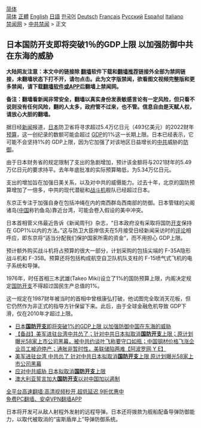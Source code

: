  <!-- 面包屑导航 --> <div class="breadcrumb"><!-- GTranslate: https://gtranslate.io/ -->  <div class="switcher notranslate">  <div class="selected">  <a href="#" onclick="return false;"> 简体</a>  </div>  <div class="option">  <a href="https://www.bannedbook.org" onclick="doGTranslate('zh-CN|zh-CN');jQuery('div.switcher div.selected a').html(jQuery(this).html());return false;" title="简体中文" class="nturl selected"> 简体</a>  <a href="https://www.bannedbook.org/zh-tw/" onclick="doGTranslate('zh-CN|zh-TW');jQuery('div.switcher div.selected a').html(jQuery(this).html());return false;" title="繁體中文" class="nturl"> 正體</a>  <a href="https://www.bannedbook.org/en/" onclick="doGTranslate('zh-CN|en');jQuery('div.switcher div.selected a').html(jQuery(this).html());return false;" title="English" class="nturl"> English</a>  <a href="https://www.bannedbook.org/ja/" onclick="doGTranslate('zh-CN|ja');jQuery('div.switcher div.selected a').html(jQuery(this).html());return false;" title="日本語" class="nturl"> 日語</a>  <a href="https://www.bannedbook.org/ko/" onclick="doGTranslate('zh-CN|ko');jQuery('div.switcher div.selected a').html(jQuery(this).html());return false;" title="한국어" class="nturl"> 한국어</a>  <a href="https://www.bannedbook.org/de/" onclick="doGTranslate('zh-CN|de');jQuery('div.switcher div.selected a').html(jQuery(this).html());return false;" title="Deutsch" class="nturl"> Deutsch</a>  <a href="https://www.bannedbook.org/fr/" onclick="doGTranslate('zh-CN|fr');jQuery('div.switcher div.selected a').html(jQuery(this).html());return false;" title="Français" class="nturl"> Français</a>  <a href="https://www.bannedbook.org/ru/" onclick="doGTranslate('zh-CN|ru');jQuery('div.switcher div.selected a').html(jQuery(this).html());return false;" title="Русский" class="nturl"> Русский</a>  <a href="https://www.bannedbook.org/es/" onclick="doGTranslate('zh-CN|es');jQuery('div.switcher div.selected a').html(jQuery(this).html());return false;" title="Español" class="nturl"> Español</a>  <a href="https://www.bannedbook.org/it/" onclick="doGTranslate('zh-CN|it');jQuery('div.switcher div.selected a').html(jQuery(this).html());return false;" title="Italiano" class="nturl"> Italiano</a>  </div>  </div>      <div class='breadcrumb-sub'><!-- Breadcrumb NavXT 6.3.0 --> <a href="https://www.bannedbook.org/" class="home">禁闻网</a> &gt; <a href="https://www.bannedbook.org/bnews/cbnews/" class="category">中共禁闻</a> &gt; 正文</div></div><h2>日本国防开支即将突破1％的GDP上限 以加强防御中共在东海的威胁</h2> <p class="notice"><b>大陆网友注意：本文中的链接除 <a href="https://github.com/bannedbook/fanqiang" >翻墙</a>软件下载和<a href="https://github.com/killgcd/justmysocks/blob/master/README.md">翻墙推荐</a>链接外全部为禁网链接，未翻墙状态下打不开，请勿点击。此为文字版禁闻，欲看图文视频完整版和更多禁闻，请下载<a href="https://github.com/bannedbook/fanqiang">翻墙软件或APP</a>后翻墙上禁闻网。</p><p>备注：翻墙看新闻非常安全，翻墙以真实身份发表敏感言论有一定风险，但只看不说则没有任何风险，翻的人太多，政府管不过来，也不管。信息自由是天赋人权，请放心大胆的翻墙。</b></p>  <div class="entry"> <p>据日经<span class='wp_keywordlink_affiliate'><a href="https://www.bannedbook.org/" title="新闻">新闻</a></span>报道，<a href="https://www.bannedbook.org/bnews/tag/%e6%97%a5%e6%9c%ac/" class="st_tag internal_tag" rel="tag" title="标签 日本 下的日志">日本</a>防卫省将寻求超过5.4万亿日元（493亿美元）的2022财年<a href="https://www.bannedbook.org/bnews/tag/%E9%A2%84%E7%AE%97/" class="st_tag internal_tag" rel="tag" title="标签 预算 下的日志">预算</a>，这一创纪录的数额可能会超过 <a href="https://www.bannedbook.org/bnews/tag/gdp/" class="st_tag internal_tag" rel="tag" title="标签 GDP 下的日志">GDP</a>的1%这一长期上限。日本已经表示，它可能不会坚持1%的 GDP上限，因为它加强了对该地区日益增长的<a href="https://www.bannedbook.org/bnews/tag/%e4%b8%ad%e5%85%b1/" class="st_tag internal_tag" rel="tag" title="标签 中共 下的日志">中共</a>威胁的<a href="https://www.bannedbook.org/bnews/tag/%E9%98%B2%E5%BE%A1/" class="st_tag internal_tag" rel="tag" title="标签 防御 下的日志">防御</a>。</p> <p>由于日本财务省的规定限制了支出的急剧增加，预计该金额将与2021财年的5.49万亿日元的要求持平。去年年底批准的实际预算略低，为5.34万亿日元。</p>  <p>支出的增加旨在加强日美关系，以及对中共的威慑能力。过去十年，北京的国防预算增加了一倍多，中共的现代潜艇和<a href="https://www.bannedbook.org/bnews/tag/%E6%88%98%E6%96%97%E6%9C%BA/" class="st_tag internal_tag" rel="tag" title="标签 战斗机 下的日志">战斗机</a>舰队已经超过日本。</p> <p>东京正专注于加强自身在包括冲绳在内的南西群岛西南部的防御。日本管辖的尖阁诸岛(<span class='wp_keywordlink_affiliate'><a href="https://www.bannedbook.org/" title="中国" target="_blank">中国</a></span>称钓鱼岛)靠近台湾，可能会卷入假设的美中冲突。</p>  <p>日本首相菅义伟最近告诉《新闻周刊》杂志，“日本政府没有采取将国防<a href="https://www.bannedbook.org/bnews/tag/%E5%BC%80%E6%94%AF/" class="st_tag internal_tag" rel="tag" title="标签 开支 下的日志">开支</a>保持在 GDP1%以内的方法。”这与防卫大臣岸信夫在5月接受日经新闻采访时的<span class='wp_keywordlink_affiliate'><a href="https://www.bannedbook.org/bnews/comments/" title="新闻评论" target="_blank">评论</a></span>相呼应，即东京将“适当分配我们保护国家所需的资金”，而不用担心 GDP上限。</p> <p>预计额外购买战斗机将占预算的很大一部分，计划采购的包括尖端的 F-35A隐形战斗机和 F-35B。预算还将包括构成航空自卫队机队支柱的 F-15喷气式飞机的电子系统和导弹。</p>  <p>1976年，时任首相三木武雄(Takeo Miki)设立了1%的国防预算上限，内阁决定规定<a href="https://www.bannedbook.org/bnews/tag/%E5%9B%BD%E9%98%B2%E5%BC%80%E6%94%AF/" class="st_tag internal_tag" rel="tag" title="标签 国防开支 下的日志">国防开支</a>不得超过国民生产总值的1%。</p> <p>这一规定在1987财年被当时的首相中曾根康弘打破，他试图完全取消天花板，但它仍然作为非正式的指导方针保留下来。此后，由于全球金融危机导致 GDP下滑，仅在2010年才超过上限。</p>  <ul class='op-related-articles' title='相关阅读'> <li><a href='https://www.bannedbook.org/bnews/headline/20210819/1608792.html' target='_blank'>日本<b>国防开支</b>即将突破1%的GDP上限 以加强防御中国在东海的威胁</a></li> <li><a href='https://www.bannedbook.org/bnews/bannedvideo/20210521/1551169.html' target='_blank'>【备战】美军进驻台湾中共怂了；针对中共日本拟取消<b>国防开支</b>上限；原计划曝光58家上市公司黑幕，被中共约谈叶飞称要守口如瓶；中国钢材价格飞涨企业员工被迫停产；通胀非暂时性，美联储陷两难【阿波罗网 Y E】</a></li> <li><a href='https://www.bannedbook.org/bnews/topimagenews/20210521/1551152.html' target='_blank'>美军进驻台湾 中共怂了 针对中共日本拟取消<b>国防开支</b>上限 原计划曝光58家上市公司黑幕</a></li> <li><a href='https://www.bannedbook.org/bnews/cbnews/20210521/1550784.html' target='_blank'>应对中共威胁 日本拟取消<b>国防开支</b>上限</a></li> <li><a href='https://www.bannedbook.org/bnews/baitai/20200701/1354175.html' target='_blank'>澳大利亚誓言加大<b>国防开支</b>以对中国加以遏制</a></li> </ul> <p class="texttj"> <a href="https://github.com/bannedbook/fanqiang/wiki/V2ray%E6%9C%BA%E5%9C%BA" target="_blank">全平台高速翻墙:高清视频秒开,超低延迟,9折优惠中</a><br/> <a href="https://github.com/bannedbook/fanqiang/wiki/%E7%A6%81%E9%97%BB%E7%BD%91%E5%AE%89%E5%8D%93%E7%BF%BB%E5%A2%99%E6%96%B0%E9%97%BBAPP" target="_blank">免费PC翻墙、安卓VPN翻墙APP</a></p><p>日本将开发可从敌人射程外发射的远程导弹。日本还将拨款为舰船配备导弹防御能力，以取代被取消的“宙斯盾岸上”导弹防御系统。</p><a name='sharetosocial'></a>  <div style="margin-bottom:5px;padding-bottom:5px;clear:both"> <div id="archive-pix-1" class="banner-ads"> <!-- AuctionX Display platform tag START --> <div id="26318x728x90x621x_ADSLOT2" clicktrack="%%CLICK_URL_ESC%%"></div> <!-- AuctionX Display platform tag END --> </div> <div id="archive-pix-2" class="banner-ads"> <!-- AuctionX Display platform tag START --> <div id="26315x300x250x621x_ADSLOT2" clicktrack="%%CLICK_URL_ESC%%"></div> <!-- AuctionX Display platform tag END --> </div> </div>  <div id="archive-pix-1" class="banner-ads"> <!-- AuctionX Display platform tag START --> <div id="26318x728x90x621x_ADSLOT3" clicktrack="%%CLICK_URL_ESC%%"></div> <!-- AuctionX Display platform tag END --> </div> </div><!--END ENTRY--> 